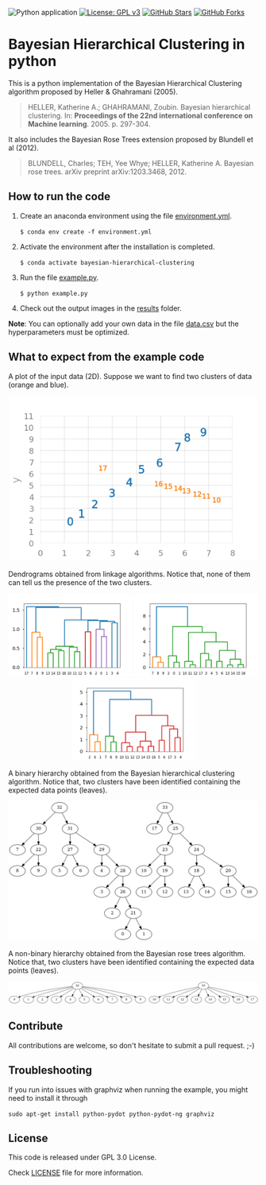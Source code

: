 ![Python application](https://github.com/caponetto/bhc/workflows/Python%20application/badge.svg) 
[![License: GPL v3](https://img.shields.io/badge/License-GPLv3-blue.svg)](https://www.gnu.org/licenses/gpl-3.0)
[![GitHub Stars](https://img.shields.io/github/stars/caponetto/bhc.svg)](https://github.com/caponetto/bhc/stargazers)
[![GitHub Forks](https://img.shields.io/github/forks/caponetto/bhc.svg)](https://github.com/caponetto/bhc/network/members)

# Bayesian Hierarchical Clustering in python
This is a python implementation of the Bayesian Hierarchical Clustering algorithm proposed by Heller & Ghahramani (2005).
> HELLER, Katherine A.; GHAHRAMANI, Zoubin. Bayesian hierarchical clustering. In: **Proceedings of the 22nd international conference on Machine learning**. 2005. p. 297-304.

It also includes the Bayesian Rose Trees extension proposed by Blundell et al (2012).
> BLUNDELL, Charles; TEH, Yee Whye; HELLER, Katherine A. Bayesian rose trees. arXiv preprint arXiv:1203.3468, 2012.

## How to run the code
1. Create an anaconda environment using the file [environment.yml](environment.yml).

    `$ conda env create -f environment.yml`

2. Activate the environment after the installation is completed.

    `$ conda activate bayesian-hierarchical-clustering`

3. Run the file [example.py](example.py).

    `$ python example.py`

4. Check out the output images in the [results](results/) folder.

**Note**: You can optionally add your own data in the file [data.csv](data/data.csv) but the hyperparameters must be optimized.

## What to expect from the example code
A plot of the input data (2D). Suppose we want to find two clusters of data (orange and blue).

<p align="center">
  <a href="results/data_plot.png"><img src="results/data_plot.png" width="500"></a>
</p>

Dendrograms obtained from linkage algorithms. Notice that, none of them can tell us the presence of the two clusters.

<p align="center">
  <a href="results/linkage_single_plot.png"><img src="results/linkage_single_plot.png" width="250"></a> 
  <a href="results/linkage_complete_plot.png"><img src="results/linkage_complete_plot.png" width="250"></a> 
  <a href="results/linkage_average_plot.png"><img src="results/linkage_average_plot.png" width="250"></a>
</p>

A binary hierarchy obtained from the Bayesian hierarchical clustering algorithm. Notice that, two clusters have been identified containing the expected data points (leaves).

<p align="center">
  <a href="results/bhc_plot.png"><img src="results/bhc_plot.png" width="600"></a> 
</p>

A non-binary hierarchy obtained from the Bayesian rose trees algorithm. Notice that, two clusters have been identified containing the expected data points (leaves).

<p align="center">
  <a href="results/brt_plot.png"><img src="results/brt_plot.png" width="600"></a> 
</p>

## Contribute
All contributions are welcome, so don't hesitate to submit a pull request. ;-)

## Troubleshooting

If you run into issues with graphviz when running the example, you might need to install it through

`sudo apt-get install python-pydot python-pydot-ng graphviz`

## License
This code is released under GPL 3.0 License.

Check [LICENSE](LICENSE) file for more information.
